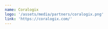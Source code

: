```yaml
---
name: Coralogix
logo: '/assets/media/partners/coralogix.png'
link: 'https://coralogix.com/'
---
```


